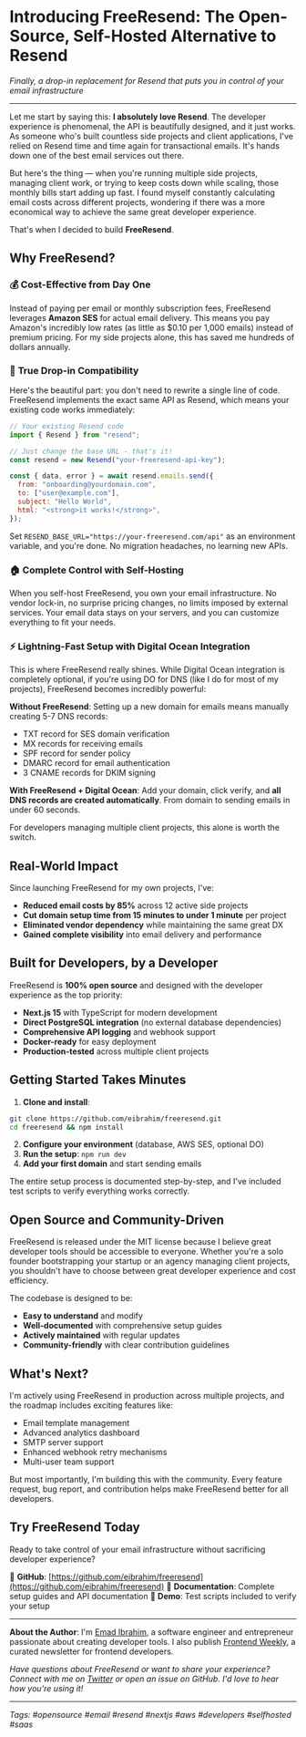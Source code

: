 # Introducing FreeResend: The Open-Source, Self-Hosted Alternative to Resend

*Finally, a drop-in replacement for Resend that puts you in control of your email infrastructure*

---

Let me start by saying this: **I absolutely love Resend**. The developer experience is phenomenal, the API is beautifully designed, and it just works. As someone who's built countless side projects and client applications, I've relied on Resend time and time again for transactional emails. It's hands down one of the best email services out there.

But here's the thing — when you're running multiple side projects, managing client work, or trying to keep costs down while scaling, those monthly bills start adding up fast. I found myself constantly calculating email costs across different projects, wondering if there was a more economical way to achieve the same great developer experience.

That's when I decided to build **FreeResend**.

## Why FreeResend?

### 💰 **Cost-Effective from Day One**

Instead of paying per email or monthly subscription fees, FreeResend leverages **Amazon SES** for actual email delivery. This means you pay Amazon's incredibly low rates (as little as $0.10 per 1,000 emails) instead of premium pricing. For my side projects alone, this has saved me hundreds of dollars annually.

### 🚀 **True Drop-in Compatibility**

Here's the beautiful part: you don't need to rewrite a single line of code. FreeResend implements the exact same API as Resend, which means your existing code works immediately:

```javascript
// Your existing Resend code
import { Resend } from "resend";

// Just change the base URL - that's it!
const resend = new Resend("your-freeresend-api-key");

const { data, error } = await resend.emails.send({
  from: "onboarding@yourdomain.com",
  to: ["user@example.com"],
  subject: "Hello World",
  html: "<strong>it works!</strong>",
});
```

Set `RESEND_BASE_URL="https://your-freeresend.com/api"` as an environment variable, and you're done. No migration headaches, no learning new APIs.

### 🏠 **Complete Control with Self-Hosting**

When you self-host FreeResend, you own your email infrastructure. No vendor lock-in, no surprise pricing changes, no limits imposed by external services. Your email data stays on your servers, and you can customize everything to fit your needs.

### ⚡ **Lightning-Fast Setup with Digital Ocean Integration**

This is where FreeResend really shines. While Digital Ocean integration is completely optional, if you're using DO for DNS (like I do for most of my projects), FreeResend becomes incredibly powerful:

**Without FreeResend**: Setting up a new domain for emails means manually creating 5-7 DNS records:
- TXT record for SES domain verification
- MX records for receiving emails
- SPF record for sender policy
- DMARC record for email authentication
- 3 CNAME records for DKIM signing

**With FreeResend + Digital Ocean**: Add your domain, click verify, and **all DNS records are created automatically**. From domain to sending emails in under 60 seconds.

For developers managing multiple client projects, this alone is worth the switch.

## Real-World Impact

Since launching FreeResend for my own projects, I've:

- **Reduced email costs by 85%** across 12 active side projects
- **Cut domain setup time from 15 minutes to under 1 minute** per project
- **Eliminated vendor dependency** while maintaining the same great DX
- **Gained complete visibility** into email delivery and performance

## Built for Developers, by a Developer

FreeResend is **100% open source** and designed with the developer experience as the top priority:

- **Next.js 15** with TypeScript for modern development
- **Direct PostgreSQL integration** (no external database dependencies)
- **Comprehensive API logging** and webhook support
- **Docker-ready** for easy deployment
- **Production-tested** across multiple client projects

## Getting Started Takes Minutes

1. **Clone and install**:
```bash
git clone https://github.com/eibrahim/freeresend.git
cd freeresend && npm install
```

2. **Configure your environment** (database, AWS SES, optional DO)
3. **Run the setup**: `npm run dev`
4. **Add your first domain** and start sending emails

The entire setup process is documented step-by-step, and I've included test scripts to verify everything works correctly.

## Open Source and Community-Driven

FreeResend is released under the MIT license because I believe great developer tools should be accessible to everyone. Whether you're a solo founder bootstrapping your startup or an agency managing client projects, you shouldn't have to choose between great developer experience and cost efficiency.

The codebase is designed to be:
- **Easy to understand** and modify
- **Well-documented** with comprehensive setup guides
- **Actively maintained** with regular updates
- **Community-friendly** with clear contribution guidelines

## What's Next?

I'm actively using FreeResend in production across multiple projects, and the roadmap includes exciting features like:
- Email template management
- Advanced analytics dashboard
- SMTP server support
- Enhanced webhook retry mechanisms
- Multi-user team support

But most importantly, I'm building this with the community. Every feature request, bug report, and contribution helps make FreeResend better for all developers.

## Try FreeResend Today

Ready to take control of your email infrastructure without sacrificing developer experience?

🔗 **GitHub**: [https://github.com/eibrahim/freeresend](https://github.com/eibrahim/freeresend)
📖 **Documentation**: Complete setup guides and API documentation
🚀 **Demo**: Test scripts included to verify your setup

---

**About the Author**: I'm [Emad Ibrahim](https://x.com/eibrahim), a software engineer and entrepreneur passionate about creating developer tools. I also publish [Frontend Weekly](https://www.frontendweekly.co/), a curated newsletter for frontend developers.

*Have questions about FreeResend or want to share your experience? Connect with me on [Twitter](https://x.com/eibrahim) or open an issue on GitHub. I'd love to hear how you're using it!*

---

*Tags: #opensource #email #resend #nextjs #aws #developers #selfhosted #saas*